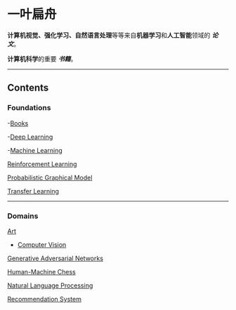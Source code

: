 # 一叶扁舟

**计算机视觉、强化学习、自然语言处理**等等来自**机器学习**和**人工智能**领域的 ***论文***。

**计算机科学**的重要 ***书籍***。

--- ---

##  Contents

### Foundations
-[Books]()

-[Deep Learning]()

-[Machine Learning]()

[Reinforcement Learning]()

[Probabilistic Graphical Model]()

[Transfer Learning]()

--- ---

### Domains

[Art]()

- [Computer Vision](https://github.com/Liouliooo/A-Little-Boat/blob/master/Domains/Computer%20Vision.md)

[Generative Adversarial Networks]()

[Human-Machine Chess]()

[Natural Language Processing]()

[Recommendation System]()

